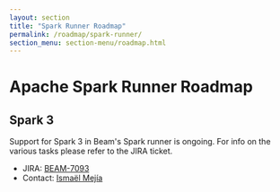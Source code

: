 ```yaml
---
layout: section
title: "Spark Runner Roadmap"
permalink: /roadmap/spark-runner/
section_menu: section-menu/roadmap.html
---
```

<!--
Licensed under the Apache License, Version 2.0 (the "License");
you may not use this file except in compliance with the License.
You may obtain a copy of the License at

http://www.apache.org/licenses/LICENSE-2.0

Unless required by applicable law or agreed to in writing, software
distributed under the License is distributed on an "AS IS" BASIS,
WITHOUT WARRANTIES OR CONDITIONS OF ANY KIND, either express or implied.
See the License for the specific language governing permissions and
limitations under the License.
-->

# Apache Spark Runner Roadmap

## Spark 3

Support for Spark 3 in Beam's Spark runner is ongoing. For info on the various
tasks please refer to the JIRA ticket.

- JIRA: [BEAM-7093](https://issues.apache.org/jira/browse/BEAM-7093)
- Contact: [Ismaël Mejía](mailto:iemejia@apache.org)
